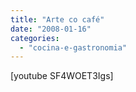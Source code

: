 ```yaml
---
title: "Arte co café"
date: "2008-01-16"
categories: 
  - "cocina-e-gastronomia"
---
```


\[youtube SF4WOET3Igs\]
